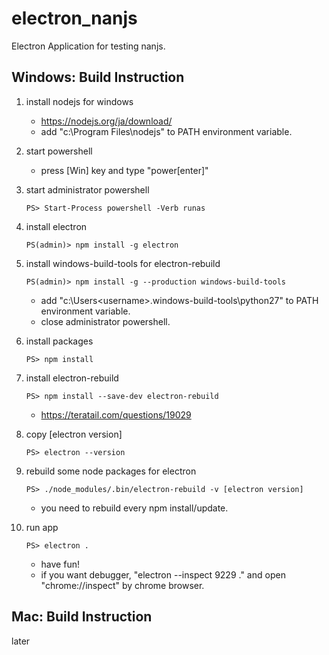 # electron_nanjs

Electron Application for testing nanjs.

## Windows: Build Instruction

1. install nodejs for windows
   * https://nodejs.org/ja/download/
   * add "c:\Program Files\nodejs" to PATH environment variable.

2. start powershell
   * press [Win] key and type "power[enter]"

3. start administrator powershell
   ````
   PS> Start-Process powershell -Verb runas
   ````

4. install electron
   ````
   PS(admin)> npm install -g electron
   ````

5. install windows-build-tools for electron-rebuild
   ````
   PS(admin)> npm install -g --production windows-build-tools
   ````
   * add "c:\Users\<username>\.windows-build-tools\python27" to PATH environment variable.
   * close administrator powershell.

6. install packages
   ````
   PS> npm install
   ````

7. install electron-rebuild
   ````
   PS> npm install --save-dev electron-rebuild
   ````
   * https://teratail.com/questions/19029

8. copy [electron version]
   ````
   PS> electron --version
   ````

9. rebuild some node packages for electron
   ````
   PS> ./node_modules/.bin/electron-rebuild -v [electron version]
   ````
   * you need to rebuild every npm install/update.

10. run app
    ````
    PS> electron .
    ````
    * have fun!
    * if you want debugger, "electron --inspect 9229 ." and open "chrome://inspect" by chrome browser.

## Mac: Build Instruction

later

